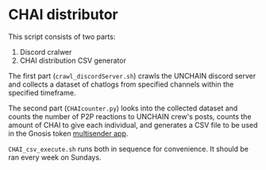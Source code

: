 # CHAI distributor

This script consists of two parts:

1. Discord cralwer
2. CHAI distribution CSV generator

The first part (`crawl_discordServer.sh`) crawls the UNCHAIN discord server and collects a dataset of chatlogs from specified channels within the specified timeframe.

The second part (`CHAIcounter.py`) looks into the collected dataset and counts the number of P2P reactions to UNCHAIN crew's posts, counts the amount of CHAI to give each individual, and generates a CSV file to be used in the Gnosis token [multisender app](https://github.com/bh2smith/safe-airdrop).

`CHAI_csv_execute.sh` runs both in sequence for convenience. It should be ran every week on Sundays.
